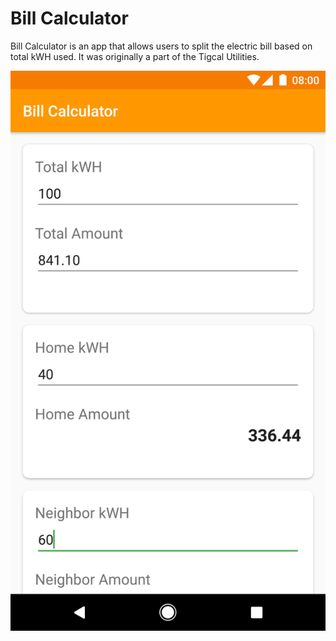 Bill Calculator
============================

Bill Calculator is an  app that allows users to split the electric bill based on total kWH used. It was originally a part of the Tigcal Utilities.

![App Screenshot](art/screenshot-billcalc.png)
